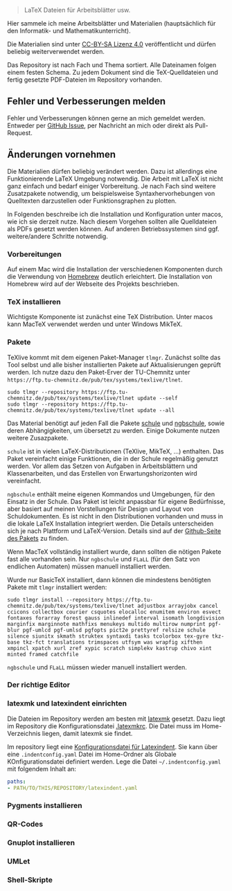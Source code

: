 > LaTeX Dateien für Arbeitsblätter usw.

Hier sammele ich meine Arbeitsblätter und Materialien (hauptsächlich für den Informatik- und Mathematikunterricht).

Die Materialien sind unter [CC-BY-SA Lizenz 4.0](https://creativecommons.org/licenses/by-sa/4.0/deed.de) veröffentlicht und dürfen beliebig weiterverwendet werden.

Das Repository ist nach Fach und Thema sortiert. Alle Dateinamen folgen einem festen Schema. Zu jedem Dokument sind die TeX-Quelldateien und fertig gesetzte PDF-Dateien im Repository vorhanden.

## Fehler und Verbesserungen melden

Fehler und Verbesserungen können gerne an mich gemeldet werden. Entweder per [GitHub Issue](https://github.com/jneug/schule/issues), per Nachricht an mich oder direkt als Pull-Request.

## Änderungen vornehmen

Die Materialien dürfen beliebig verändert werden. Dazu ist allerdings eine Funktionierende LaTeX Umgebung notwendig. Die Arbeit mit LaTeX ist nicht ganz einfach und bedarf einiger Vorbereitung.  Je nach Fach sind weitere Zusatzpakete notwendig, um beispielsweise Syntaxhervorhebungen von Quelltexten darzustellen oder Funktionsgraphen zu plotten.

In Folgenden beschreibe ich die Installation und Konfiguration unter macos, wie ich sie derzeit nutze. Nach diesem Vorgehen sollten alle Quelldateien als PDFs gesetzt werden können. Auf anderen Betriebssystemen sind ggf. weitere/andere Schritte notwendig.

### Vorbereitungen

Auf einem Mac wird die Installation der verschiedenen Komponenten durch die Verwendung von [Homebrew](https://brew.sh) deutlich erleichtert. Die Installation von Homebrew wird auf der Webseite des Projekts beschrieben.

### TeX installieren

Wichtigste Komponente ist zunächst eine TeX Distribution. Unter macos kann MacTeX verwendet werden und unter Windows MikTeX.

### Pakete

TeXlive kommt mit dem eigenen Paket-Manager `tlmgr`. Zunächst sollte das Tool selbst und alle bisher installierten Pakete auf Aktualisierungen geprüft werden. Ich nutze dazu den Paket-Erver der TU-Chemnitz unter `https://ftp.tu-chemnitz.de/pub/tex/systems/texlive/tlnet`.

```
sudo tlmgr --repository https://ftp.tu-chemnitz.de/pub/tex/systems/texlive/tlnet update --self
sudo tlmgr --repository https://ftp.tu-chemnitz.de/pub/tex/systems/texlive/tlnet update --all
```

Das Material benötigt auf jeden Fall die Pakete [schule](https://www.ctan.org/package/schule) und [ngbschule](https://github.com/jneug/ngbschule), sowie deren Abhängigkeiten, um übersetzt zu werden. Einige Dokumente nutzen weitere Zusazpakete.

`schule` ist in vielen LaTeX-Distributionen (TeXlive, MikTeX, ...) enthalten. Das Paket vereinfacht einige Funktionen, die in der Schule regelmäßig genutzt werden. Vor allem das Setzen von Aufgaben in Arbeitsblättern und Klassenarbeiten, und das Erstellen von Erwartungshorizonten wird vereinfacht.

`ngbschule` enthält meine eigenen Kommandos und Umgebungen, für den Einsatz in der Schule. Das Paket ist leicht anpassbar für eigene Bedürfnisse, aber basiert auf meinen Vorstellungen für Design und Layout von Schuldokumenten. Es ist nicht in den Distributionen vorhanden und muss in die lokale LaTeX Installation integriert werden. Die Details unterscheiden sich je nach Plattform und LaTeX-Version. Details sind auf der [Github-Seite des Pakets](https://github.com/jneug/ngbschule) zu finden.

Wenn MacTeX vollständig installiert wurde, dann sollten die nötigen Pakete fast alle vorhanden sein. Nur `ngbschule` und `FLaLL` (für den Satz von endlichen Automaten) müssen manuell installiert werden.

Wurde nur BasicTeX installiert, dann können die mindestens benötigten Pakete mit `tlmgr` installiert werden:

```
sudo tlmgr install --repository https://ftp.tu-chemnitz.de/pub/tex/systems/texlive/tlnet adjustbox arrayjobx cancel ccicons collectbox courier csquotes elocalloc enumitem environ esvect fontaxes forarray forest gauss inlinedef interval isomath longdivision marginfix marginnote mathfixs menukeys multido multirow numprint pgf-blur pgf-umlcd pgf-umlsd pgfopts pict2e prettyref relsize schule silence siunitx skmath struktex syntaxdi tasks tcolorbox tex-gyre tkz-base tkz-fct translations trimspaces utfsym was wrapfig xifthen xmpincl xpatch xurl zref xypic scratch simplekv kastrup chivo xint minted framed catchfile
```

`ngbschule` und `FLaLL` müssen wieder manuell installiert werden.

### Der richtige Editor

### latexmk und latexindent einrichten

Die Dateien im Repository werden am besten mit [latexmk](https://www.ctan.org/pkg/latexmk/) gesetzt. Dazu liegt im Repository die Konfigurationsdatei [.latexmkrc](.latexmkrc). Die Datei muss im Home-Verzeichnis liegen, damit latexmk sie findet.

Im repository liegt eine [Konfigurationsdatei für Latexindent](latexindent.yaml). Sie kann über eine `.indentconfig.yaml` Datei im Home-Ordner als Globale KOnfigurationsdatei definiert werden. Lege die Datei `~/.indentconfig.yaml` mit folgendem Inhalt an:

```yaml
paths:
- PATH/TO/THIS/REPOSITORY/latexindent.yaml
```

### Pygments installieren

### QR-Codes

### Gnuplot installieren

### UMLet

### Shell-Skripte
